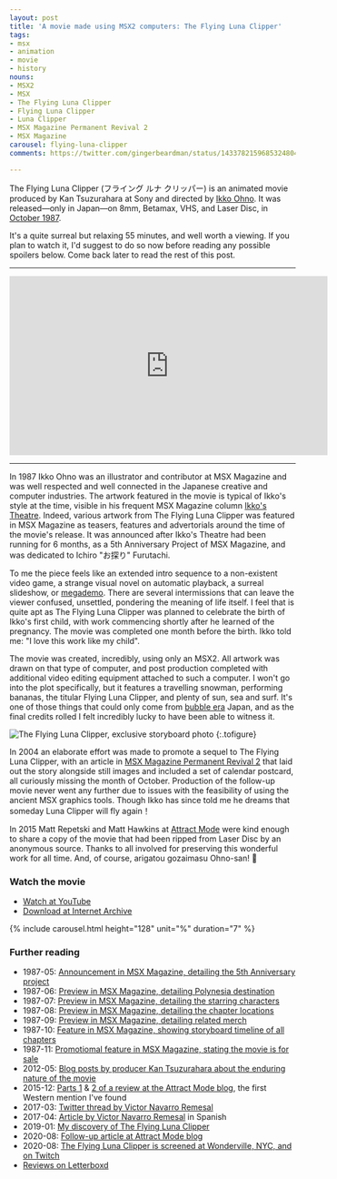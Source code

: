 ```yaml
---
layout: post
title: 'A movie made using MSX2 computers: The Flying Luna Clipper'
tags:
- msx
- animation
- movie
- history
nouns:
- MSX2
- MSX
- The Flying Luna Clipper
- Flying Luna Clipper
- Luna Clipper
- MSX Magazine Permanent Revival 2
- MSX Magazine
carousel: flying-luna-clipper
comments: https://twitter.com/gingerbeardman/status/1433782159685324804

---
```

The Flying Luna Clipper (フライング ルナ クリッパー) is an animated movie produced by Kan Tsuzurahara at Sony and directed by [Ikko Ohno](https://www.instagram.com/ikko_nikko_kekko/). It was released—only in Japan—on 8mm, Betamax, VHS, and Laser Disc, in [October 1987](https://www.lddb.com/laserdisc/36908/88LS-85004/Flying-Luna-Clipper).

It's a quite surreal but relaxing 55 minutes, and well worth a viewing. If you plan to watch it, I'd suggest to do so now before reading any possible spoilers below. Come back later to read the rest of this post.

***

<iframe width="560" height="315" src="https://www.youtube.com/embed/P2TNZyCWA-Q" title="YouTube video player" frameborder="0" allow="accelerometer; autoplay; clipboard-write; encrypted-media; gyroscope; picture-in-picture" allowfullscreen></iframe>

***

In 1987 Ikko Ohno was an illustrator and contributor at MSX Magazine and was well respected and well connected in the Japanese creative and computer industries. The artwork featured in the movie is typical of Ikko's style at the time, visible in his frequent MSX Magazine column [Ikko's Theatre](https://archive.org/details/MSXmagazine198703S/page/n95/mode/2up). Indeed, various artwork from The Flying Luna Clipper was featured in MSX Magazine as teasers, features and advertorials around the time of the movie's release. It was announced after Ikko's Theatre had been running for 6 months, as a 5th Anniversary Project of MSX Magazine, and was dedicated to Ichiro "お探り" Furutachi<!-- perhaps a reference to the 1984 anime [Kakkun Cafe](https://ja.wikipedia.org/wiki/カッくんカフェ) -->.

To me the piece feels like an extended intro sequence to a non-existent video game, a strange visual novel on automatic playback, a surreal slideshow, or [megademo](https://en.wiktionary.org/wiki/megademo). There are several intermissions that can leave the viewer confused, unsettled, pondering the meaning of life itself. I feel that is quite apt as The Flying Luna Clipper was planned to celebrate the birth of Ikko's first child, with work commencing shortly after he learned of the pregnancy. The movie was completed one month before the birth. Ikko told me: "I love this work like my child".

The movie was created, incredibly, using only an MSX2. All artwork was drawn on that type of computer, and post production completed with additional video editing equipment attached to such a computer. I won't go into the plot specifically, but it features a travelling snowman, performing bananas, the titular Flying Luna Clipper, and plenty of sun, sea and surf. It's one of those things that could only come from [bubble era](https://en.wikipedia.org/wiki/Japanese_asset_price_bubble) Japan, and as the final credits rolled I felt incredibly lucky to have been able to witness it.

![The Flying Luna Clipper, exclusive storyboard photo](https://cdn.gingerbeardman.com/images/posts/flying-luna-clipper-storyboard.jpg " The Flying Luna Clipper, exclusive storyboard photo")
{:.tofigure}

In 2004 an elaborate effort was made to promote a sequel to The Flying Luna Clipper, with an article in [MSX Magazine Permanent Revival 2](https://archive.org/details/MSXMAGAZINE2) that laid out the story alongside still images and included a set of calendar postcard, all curiously missing the month of October. Production of the follow-up movie never went any further due to issues with the feasibility of using the ancient MSX graphics tools. Though Ikko has since told me he dreams that someday Luna Clipper will fly again！

In 2015 Matt Repetski and Matt Hawkins at [Attract Mode](https://medium.com/attract-mode/about) were kind enough to share a copy of the movie that had been ripped from Laser Disc by an anonymous source. Thanks to all involved for preserving this wonderful work for all time. And, of course, arigatou gozaimasu Ohno-san! 🙌

### Watch the movie

* [Watch at YouTube](https://www.youtube.com/watch?v=P2TNZyCWA-Q)
* [Download at Internet Archive](https://archive.org/details/the-flying-luna-clipper-complete)

{% include carousel.html height="128" unit="%" duration="7" %}

### Further reading

* 1987-05: [Announcement in MSX Magazine, detailing the 5th Anniversary project](https://archive.org/details/MSXmagazine198705S/page/n105/mode/2up)
* 1987-06: [Preview in MSX Magazine, detailing Polynesia destination](https://archive.org/details/MSXmagazine198706S/page/n85/mode/2up)
* 1987-07: [Preview in MSX Magazine, detailing the starring characters](https://archive.org/details/MSXmagazine198707S/page/n139/mode/2up)
* 1987-08: [Preview in MSX Magazine, detailing the chapter locations](https://archive.org/details/MSXmagazine198708S/page/n137/mode/2up)
* 1987-09: [Preview in MSX Magazine, detailing related merch](https://issuu.com/msxblog/docs/msx_magazine_1987_09/134)
* 1987-10: [Feature in MSX Magazine, showing storyboard timeline of all chapters](https://archive.org/details/MSXmagazine198710S/page/n145/mode/2up)
* 1987-11: [Promotiomal feature in MSX Magazine, stating the movie is for sale](https://archive.org/details/MSXmagazine198711S/page/n137/mode/2up)
* 2012-05: [Blog posts by producer Kan Tsuzurahara about the enduring nature of the movie](https://ja6nqo.blog.ss-blog.jp/search/?keyword=luna)
* 2015-12: [Parts 1](https://blog.attractmo.de/post/134913165050/review-the-flying-luna-clipper-part-1-my-love) & [2 of a review at the Attract Mode blog](https://blog.attractmo.de/post/134976251900/review-the-flying-luna-clipper-part-2-ladies), the first Western mention I've found
* 2017-03: [Twitter thread by Victor Navarro Remesal](https://twitter.com/VtheWanderer/status/846784959859830784)
* 2017-04: [Article by Victor Navarro Remesal](https://web.archive.org/web/20170401011626/http://abcdefghijklmn-pqrstuvwxyz.com/the-flying-luna-clipper-el-cine-chiptune-que-pudo-ser/) in Spanish
* 2019-01: [My discovery of The Flying Luna Clipper](https://twitter.com/gingerbeardman/status/1080504185106386946)
* 2020-08: [Follow-up article at Attract Mode blog](https://medium.com/attract-mode/dream-flight-interpreted-the-possible-flying-luna-clipper-origin-11c1ee5ebe1f)
* 2020-08: [The Flying Luna Clipper is screened at Wonderville, NYC, and on Twitch](https://www.wonderville.nyc/events/luna-clipper)
* [Reviews on Letterboxd](https://letterboxd.com/film/the-flying-luna-clipper/)